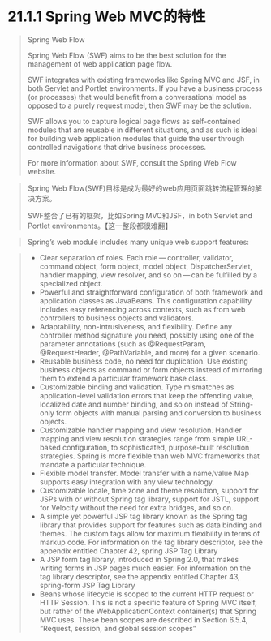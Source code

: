 # 21.1.1 Spring Web MVC的特性

> Spring Web Flow
>
> Spring Web Flow (SWF) aims to be the best solution for the management of web application page flow.
>
> SWF integrates with existing frameworks like Spring MVC and JSF, in both Servlet and Portlet environments. If you have a business process (or processes) that would benefit from a conversational model as opposed to a purely request model, then SWF may be the solution.
>
> SWF allows you to capture logical page flows as self-contained modules that are reusable in different situations, and as such is ideal for building web application modules that guide the user through controlled navigations that drive business processes.
> 
> For more information about SWF, consult the Spring Web Flow website.

> Spring Web Flow(SWF)目标是成为最好的web应用页面跳转流程管理的解决方案。
> 
> SWF整合了已有的框架，比如Spring MVC和JSF，in both Servlet and Portlet environments。【这一整段都很难翻】
> 


> Spring’s web module includes many unique web support features:

> * Clear separation of roles. Each role — controller, validator, command object, form object, model object, DispatcherServlet, handler mapping, view resolver, and so on — can be fulfilled by a specialized object.
> * Powerful and straightforward configuration of both framework and application classes as JavaBeans. This configuration capability includes easy referencing across contexts, such as from web controllers to business objects and validators.
> * Adaptability, non-intrusiveness, and flexibility. Define any controller method signature you need, possibly using one of the parameter annotations (such as @RequestParam, @RequestHeader, @PathVariable, and more) for a given scenario.
> * Reusable business code, no need for duplication. Use existing business objects as command or form objects instead of mirroring them to extend a particular framework base class.
> * Customizable binding and validation. Type mismatches as application-level validation errors that keep the offending value, localized date and number binding, and so on instead of String-only form objects with manual parsing and conversion to business objects.
> * Customizable handler mapping and view resolution. Handler mapping and view resolution strategies range from simple URL-based configuration, to sophisticated, purpose-built resolution strategies. Spring is more flexible than web MVC frameworks that mandate a particular technique.
> * Flexible model transfer. Model transfer with a name/value Map supports easy integration with any view technology.
> * Customizable locale, time zone and theme resolution, support for JSPs with or without Spring tag library, support for JSTL, support for Velocity without the need for extra bridges, and so on.
> * A simple yet powerful JSP tag library known as the Spring tag library that provides support for features such as data binding and themes. The custom tags allow for maximum flexibility in terms of markup code. For information on the tag library descriptor, see the appendix entitled Chapter 42, spring JSP Tag Library
> * A JSP form tag library, introduced in Spring 2.0, that makes writing forms in JSP pages much easier. For information on the tag library descriptor, see the appendix entitled Chapter 43, spring-form JSP Tag Library
> * Beans whose lifecycle is scoped to the current HTTP request or HTTP Session. This is not a specific feature of Spring MVC itself, but rather of the WebApplicationContext container(s) that Spring MVC uses. These bean scopes are described in Section 6.5.4, “Request, session, and global session scopes”
